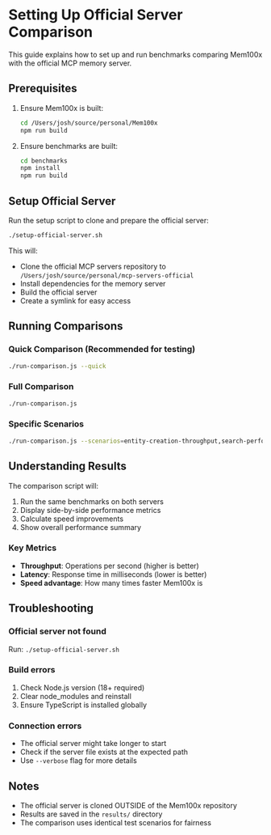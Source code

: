 # Setting Up Official Server Comparison

This guide explains how to set up and run benchmarks comparing Mem100x with the official MCP memory server.

## Prerequisites

1. Ensure Mem100x is built:

   ```bash
   cd /Users/josh/source/personal/Mem100x
   npm run build
   ```

2. Ensure benchmarks are built:
   ```bash
   cd benchmarks
   npm install
   npm run build
   ```

## Setup Official Server

Run the setup script to clone and prepare the official server:

```bash
./setup-official-server.sh
```

This will:

- Clone the official MCP servers repository to `/Users/josh/source/personal/mcp-servers-official`
- Install dependencies for the memory server
- Build the official server
- Create a symlink for easy access

## Running Comparisons

### Quick Comparison (Recommended for testing)

```bash
./run-comparison.js --quick
```

### Full Comparison

```bash
./run-comparison.js
```

### Specific Scenarios

```bash
./run-comparison.js --scenarios=entity-creation-throughput,search-performance
```

## Understanding Results

The comparison script will:

1. Run the same benchmarks on both servers
2. Display side-by-side performance metrics
3. Calculate speed improvements
4. Show overall performance summary

### Key Metrics

- **Throughput**: Operations per second (higher is better)
- **Latency**: Response time in milliseconds (lower is better)
- **Speed advantage**: How many times faster Mem100x is

## Troubleshooting

### Official server not found

Run: `./setup-official-server.sh`

### Build errors

1. Check Node.js version (18+ required)
2. Clear node_modules and reinstall
3. Ensure TypeScript is installed globally

### Connection errors

- The official server might take longer to start
- Check if the server file exists at the expected path
- Use `--verbose` flag for more details

## Notes

- The official server is cloned OUTSIDE of the Mem100x repository
- Results are saved in the `results/` directory
- The comparison uses identical test scenarios for fairness
